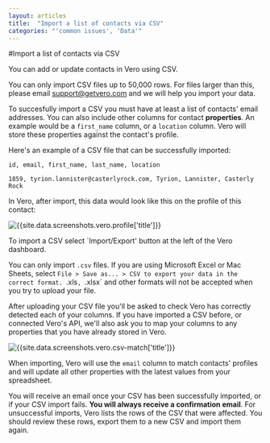 ```yaml
---
layout: articles
title:  "Import a list of contacts via CSV"
categories: "'common issues', 'Data'"
---
```


#Import a list of contacts via CSV

You can add or update contacts in Vero using CSV.

You can only import CSV files up to 50,000 rows. For files larger than this, please email support@getvero.com and we will help you import your data.

To succesfully import a CSV you must have at least a list of contacts' email addresses. You can also include other columns for contact **properties**. An example would be a `first_name` column, or a `location` column. Vero will store these properties against the contact's profile.

Here's an example of a CSV file that can be successfully imported:

    id, email, first_name, last_name, location

    1859, tyrion.lannister@casterlyrock.com, Tyrion, Lannister, Casterly Rock

In Vero, after import, this data would look like this on the profile of this contact:

![{{site.data.screenshots.vero.profile['title']}}]({{site.data.screenshots.vero.profile.image}})

To import a CSV select `Import/Export' button at the left of the Vero dashboard.

You can only import `.csv` files. If you are using Microsoft Excel or Mac Sheets, select `File > Save as... > CSV to export your data in the correct format. `.xls`, `.xlsx` and other formats will not be accepted when you try to upload your file.

After uploading your CSV file you'll be asked to check Vero has correctly detected each of your columns. If you have imported a CSV before, or connected Vero's API, we'll also ask you to map your columns to any properties that you have already stored in Vero.

![{{site.data.screenshots.vero.csv-match['title']}}]({{site.data.screenshots.vero.csv-match.image}})

When importing, Vero will use the `email` column to match contacts' profiles and will update all other properties with the latest values from your spreadsheet.

You will receive an email once your CSV has been successfully imported, or if your CSV import fails. **You will always receive a confirmation email**. For unsuccessful imports, Vero lists the rows of the CSV that were affected. You should review these rows, export them to a new CSV and import them again.